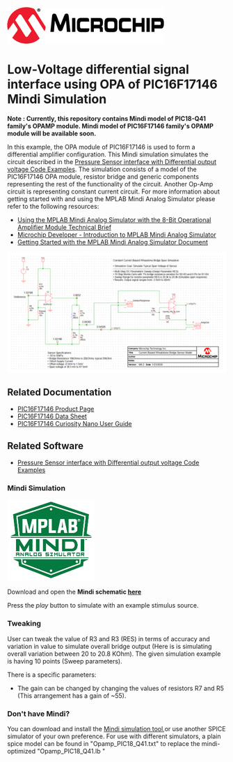 ![Microchip logo](images/microchip.png)

# Low-Voltage differential signal interface using OPA of PIC16F17146 Mindi Simulation

**Note : Currently, this repository contains Mindi model of PIC18-Q41 family's OPAMP module. Mindi model of PIC16F17146 family's OPAMP module will be available soon.**

In this example, the OPA module of PIC16F17146 is used to form a differential amplifier configuration. This Mindi simulation simulates the circuit described in the [Pressure Sensor interface with Differential output voltage Code Examples](https://github.com/orgs/microchip-pic-avr-examples/repositories?q=pic16f17146&type=all&language=&sort=). The simulation consists of a model of the PIC16F17146 OPA module, resistor bridge and generic components representing the rest of the functionality of the circuit. Another Op-Amp circuit is representing constant current circuit.
For more information about getting started with and using the MPLAB Mindi Analog Simulator please refer to the following resources:
- [Using the MPLAB Mindi Analog Simulator with the 8-Bit Operational Amplifier Module Technical Brief](https://www.microchip.com/DS90003293)
- [Microchip Developer - Introduction to MPLAB Mindi Analog Simulator](https://www.microchipdeveloper.com/mindi:mindi-analog-simulator-introduction)
- [Getting Started with the MPLAB Mindi Analog Simulator Document](https://www.microchip.com/DS50002564)

![Circuit](images/ExampleCircuit.svg)

## Related Documentation

* [PIC16F17146 Product Page](https://www.microchip.com/en-us/product/PIC16F17146)
* [PIC16F17146 Data Sheet](https://www.microchip.com/DS40002343)
* [PIC16F17146 Curiosity Nano User Guide](https://www.microchip.com/DS50003037)

## Related Software
* [Pressure Sensor interface with Differential output voltage Code Examples](https://github.com/orgs/microchip-pic-avr-examples/repositories?q=pic16f17146&type=all&language=&sort=)

### Mindi Simulation
![Mindi](images/mplab-mindi-analog-simulator.png)

Download and open the **Mindi schematic [here](https://github.com/microchip-pic-avr-examples/pic16f17146-pressure-sensor-mindi/releases/latest)**

Press the _play_ button to simulate with an example stimulus source.

### Tweaking
User can tweak the value of R3 and R3 (RES) in terms of accuracy and variation in value to simulate overall bridge output (Here is is simulating overall variation between 20 to 20.8 KOhm). The given simulation example is having 10 points (Sweep parameters).

There is a specific parameters: 
* The gain can be changed by changing the values of resistors R7 and R5 (This arrangement has a gain of ~55). 

### Don't have Mindi?
You can download and install the [Mindi simulation tool](https://www.microchip.com/mplab/mplab-mindi),or use another SPICE simulator of your own preference. For use with different simulators, a plain spice model can be found in "Opamp_PIC18_Q41.txt" to replace the mindi-optimized "Opamp_PIC18_Q41.lb "